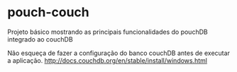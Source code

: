 # pouch-couch
Projeto básico mostrando as principais funcionalidades do pouchDB integrado ao couchDB

Não esqueça de fazer a configuração do banco couchDB antes de executar a aplicação.
http://docs.couchdb.org/en/stable/install/windows.html
